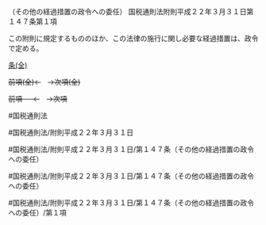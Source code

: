 （その他の経過措置の政令への委任）
国税通則法附則平成２２年３月３１日第１４７条第１項

この附則に規定するもののほか、この法律の施行に関し必要な経過措置は、政令で定める。

[条(全)](国税通則法＿＿＿＿附則平成２２年３月３１日第１４７条_.md)

~~前項(全)←~~　~~→次項(全)~~

~~前項 　 ←~~　~~→次項~~



#国税通則法

#国税通則法/附則平成２２年３月３１日

#国税通則法/附則平成２２年３月３１日/第１４７条（その他の経過措置の政令への委任）

#国税通則法/附則平成２２年３月３１日/第１４７条（その他の経過措置の政令への委任）

#国税通則法/附則平成２２年３月３１日/第１４７条（その他の経過措置の政令への委任）/第１項

